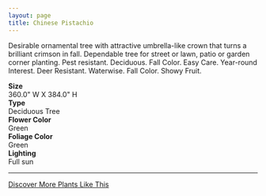 ```yaml
---
layout: page
title: Chinese Pistachio
---
```


<div class="row">
  <div class="col-md-4">
    <div class="plant-image plant-image-large" style="background-image: url(&quot;https://s3-us-west-1.amazonaws.com/images.plantwithbloom.com/chinese_pistachio.jpg&quot;);"></div>
  </div>
  <div class="col-md-8">
    <div>
      <p>Desirable ornamental tree with attractive umbrella-like crown that turns a brilliant crimson in fall. Dependable tree for street or lawn, patio or garden corner planting. Pest resistant. Deciduous. Fall Color. Easy Care. Year-round Interest. Deer Resistant. Waterwise. Fall Color. Showy Fruit.</p>
      <div class="row">
        <div class="col-md-3">
          <strong>Size</strong>
        </div>
        <div class="col-md-9">360.0" W X 384.0" H</div>
      </div>
      <div class="row">
        <div class="col-md-3">
          <strong>Type</strong>
        </div>
        <div class="col-md-9">Deciduous Tree</div>
      </div>
      <div class="row">
        <div class="col-md-3">
          <strong>Flower Color</strong>
        </div>
        <div class="col-md-9">Green</div>
      </div>
      <div class="row">
        <div class="col-md-3">
          <strong>Foliage Color</strong>
        </div>
        <div class="col-md-9">Green</div>
      </div>
      <div class="row">
        <div class="col-md-3">
          <strong>Lighting</strong>
        </div>
        <div class="col-md-9">Full sun</div>
      </div>
    </div>
    <hr/>
    <a class="btn btn-default" href="http://app.plantwithbloom.com/search">Discover More Plants Like This</a>
  </div>
</div>